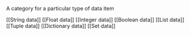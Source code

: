 A category for a particular type of data item

[[String data]]
[[Float data]]
[[Integer data]]
[[Boolean data]]
[[List data]]
[[Tuple data]]
[[Dictionary data]]
[[Set data]]